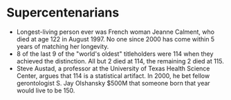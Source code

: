 Supercentenarians
=================

* Longest-living person ever was French woman Jeanne Calment, who died at age 122 in August 1997. No one since 2000 has come within 5 years of matching her longevity.
* 8 of the last 9 of the "world's oldest" titleholders were 114 when they achieved the distinction. All but 2 died at 114, the remaining 2 died at 115.
* Steve Austad, a professor at the University of Texas Health Science Center, argues that 114 is a statistical artifact. In 2000, he bet fellow gerontologist S. Jay Olshansky $500M that someone born that year would live to be 150.

